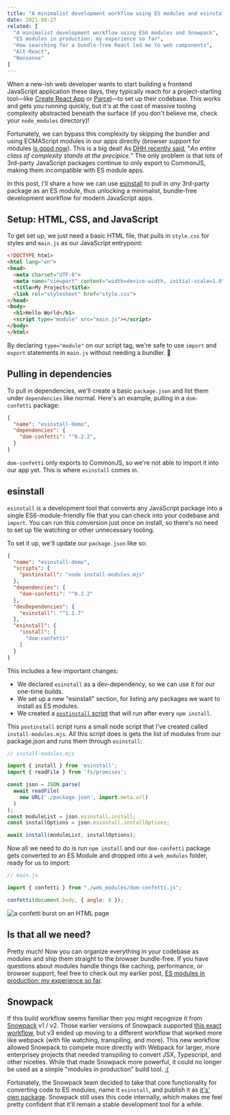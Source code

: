 ```yaml
---
title: "A minimalist development workflow using ES modules and esinstall"
date: 2021-08-27
related: [
  "A minimalist development workflow using ES6 modules and Snowpack",
  "ES modules in production: my experience so far",
  "How searching for a bundle-free React led me to web components",
  "Alt-React",
  "Nonsense"
]
---
```


When a new-ish web developer wants to start building a frontend JavaScript application these days, they typically reach for a project-starting tool—like [Create React App](https://github.com/facebook/create-react-app) or [Parcel](https://parceljs.org/)—to set up their codebase. This works and gets you running quickly, but it's at the cost of massive tooling complexity abstracted beneath the surface (if you don't believe me, check your `node_modules` directory)!

Fortunately, we can bypass this complexity by skipping the bundler and using ECMAScript modules in our apps directly (browser support for modules [is good now](https://caniuse.com/es6-module)). This is a big deal! As [DHH recently said](https://world.hey.com/dhh/modern-web-apps-without-javascript-bundling-or-transpiling-a20f2755), "*An entire class of complexity stands at the precipice.*" The only problem is that lots of 3rd-party JavaScript packages continue to only export to CommonJS, making them incompatible with ES module apps.

In this post, I'll share a how we can use [esinstall](https://github.com/snowpackjs/snowpack/tree/main/esinstall) to pull in *any* 3rd-party package as an ES module, thus unlocking a minimalist, bundle-free development workflow for modern JavaScript apps.

## Setup: HTML, CSS, and JavaScript

To get set up, we just need a basic HTML file, that pulls in `style.css` for styles and `main.js` as our JavaScript entrypoint:

```html
<!DOCTYPE html>
<html lang="en">
<head>
  <meta charset="UTF-8">
  <meta name="viewport" content="width=device-width, initial-scale=1.0">
  <title>My Project</title>
  <link rel="stylesheet" href="style.css">
</head>
<body>
  <h1>Hello World</h1>
  <script type="module" src="main.js"></script>
</body>
</html>
```

By declaring `type="module"` on our script tag, we're safe to use `import` and `export` statements in `main.js` without needing a bundler. 💪

## Pulling in dependencies

To pull in dependencies, we'll create a basic `package.json` and list them under `dependencies` like normal. Here's an example, pulling in a `dom-confetti` package:

```json
{
  "name": "esinstall-demo",
  "dependencies": {
    "dom-confetti": "^0.2.2",
  }
}
```

`dom-confetti` only exports to CommonJS, so we're not able to import it into our app yet. This is where `esinstall` comes in.

## esinstall

`esinstall` is a development tool that converts any JavaScript package into a single ES6-module-friendly file that you can check into your codebase and `import`. You can run this conversion just once on install, so there's no need to set up file watching or other unnecessary tooling.

To set it up, we'll update our `package.json` like so:

```json
{
  "name": "esinstall-demo",
  "scripts": {
    "postinstall": "node install-modules.mjs"
  },
  "dependencies": {
    "dom-confetti": "^0.2.2"
  },
  "devDependencies": {
    "esinstall": "^1.1.7"
  },
  "esinstall": {
    "install": [
      "dom-confetti"
    ]
  }
}
```

This includes a few important changes:

* We declared `esinstall` as a dev-dependency, so we can use it for our one-time builds.
* We set up a new "esinstall" section, for listing any packages we want to install as ES modules.
* We created a [`postinstall` script](https://docs.npmjs.com/cli/v7/using-npm/scripts) that will run after every `npm install`.

This `postinstall` script runs a small node script that I've created called `install-modules.mjs`. All this script does is gets the list of modules from our package.json and runs them through `esinstall`:

```js
// install-modules.mjs

import { install } from 'esinstall';
import { readFile } from 'fs/promises';

const json = JSON.parse(
  await readFile(
    new URL('./package.json', import.meta.url)
  )
);
const moduleList = json.esinstall.install;
const installOptions = json.esinstall.installOptions;

await install(moduleList, installOptions);
```

Now all we need to do is run `npm install` and our `dom-confetti` package gets converted to an ES Module and dropped into a `web_modules` folder, ready for us to import:

```js
// main.js

import { confetti } from "./web_modules/dom-confetti.js";

confetti(document.body, { angle: 0 });
```

![a confetti burst on an HTML page]({{site.url}}/assets/images/confetti.gif)

## Is that all we need?

Pretty much! Now you can organize everything in your codebase as modules and ship them straight to the browser bundle-free. If you have questions about modules handle things like caching, performance, or browser support, feel free to check out my earlier post, [ES modules in production: my experience so far](https://www.bryanbraun.com/2020/10/23/es-modules-in-production-my-experience-so-far/).

## Snowpack

If this build workflow seems familiar then you might recognize it from  [Snowpack](https://www.snowpack.dev/) v1 / v2. Those earlier versions of Snowpack supported [this exact workflow]({{site.url}}/2020/08/28/a-minimalist-development-workflow-using-es6-modules-and-snowpack/), but v3 ended up moving to a different workflow that worked more like webpack (with file watching, transpiling, and more). This new workflow allowed Snowpack to compete more directly with Webpack for larger, more enterprisey projects that needed transpiling to convert JSX, Typescript, and other niceties. While that made Snowpack more powerful, it could no longer be used as a simple "modules in production" build tool. [:(](https://github.com/snowpackjs/snowpack/discussions/2107)

Fortunately, the Snowpack team decided to take that core functionality for converting code to ES modules, name it `esinstall`, and publish it as [it's' own package](https://www.npmjs.com/package/esinstall). Snowpack still uses this code internally, which makes me feel pretty confident that it'll remain a stable development tool for a while.

